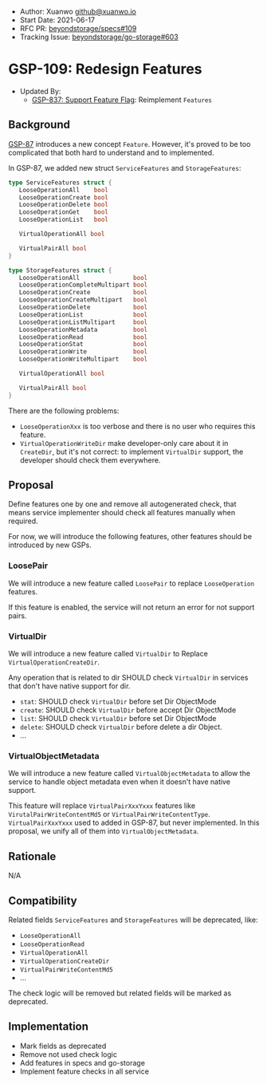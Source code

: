 - Author: Xuanwo <github@xuanwo.io>
- Start Date: 2021-06-17
- RFC PR: [beyondstorage/specs#109](https://github.com/beyondstorage/specs/issues/109)
- Tracking Issue: [beyondstorage/go-storage#603](https://git.fastonetech.com/fastone/go-storage/issues/603)

# GSP-109: Redesign Features

- Updated By:
    - [GSP-837: Support Feature Flag](./837-support-feature-flag.md): Reimplement `Features`

## Background

[GSP-87](https://github.com/beyondstorage/specs/pull/87) introduces a new concept `Feature`. However, it's proved to be too complicated that both hard to understand and to implemented.

In GSP-87, we added new struct `ServiceFeatures` and `StorageFeatures`:

```go
type ServiceFeatures struct {
   LooseOperationAll    bool
   LooseOperationCreate bool
   LooseOperationDelete bool
   LooseOperationGet    bool
   LooseOperationList   bool

   VirtualOperationAll bool

   VirtualPairAll bool
}

type StorageFeatures struct {
   LooseOperationAll               bool
   LooseOperationCompleteMultipart bool
   LooseOperationCreate            bool
   LooseOperationCreateMultipart   bool
   LooseOperationDelete            bool
   LooseOperationList              bool
   LooseOperationListMultipart     bool
   LooseOperationMetadata          bool
   LooseOperationRead              bool
   LooseOperationStat              bool
   LooseOperationWrite             bool
   LooseOperationWriteMultipart    bool

   VirtualOperationAll bool

   VirtualPairAll bool
}
```

There are the following problems:

- `LooseOperationXxx` is too verbose and there is no user who requires this feature.
- `VirtualOperationWriteDir` make developer-only care about it in `CreateDir`, but it's not correct: to implement `VirtualDir` support, the developer should check them everywhere.

## Proposal

Define features one by one and remove all autogenerated check, that means service implementer should check all features manually when required.

For now, we will introduce the following features, other features should be introduced by new GSPs.

### LoosePair

We will introduce a new feature called `LoosePair` to replace `LooseOperation` features.

If this feature is enabled, the service will not return an error for not support pairs.

### VirtualDir

We will introduce a new feature called `VirtualDir` to Replace `VirtualOperationCreateDir`.

Any operation that is related to dir SHOULD check `VirtualDir` in services that don't have native support for dir.

- `stat`: SHOULD check `VirtualDir` before set Dir ObjectMode
- `create`: SHOULD check `VirtualDir` before accept Dir ObjectMode
- `list`: SHOULD check `VirtualDir` before set Dir ObjectMode
- `delete`: SHOULD check `VirtualDir` before delete a dir Object.
- ...

### VirtualObjectMetadata

We will introduce a new feature called `VirtualObjectMetadata` to allow the service to handle object metadata even when it doesn't have native support.

This feature will replace `VirtualPairXxxYxxx` features like `VirutalPairWriteContentMd5` or `VirtualPairWriteContentType`. `VirtualPairXxxYxxx` used to added in GSP-87, but never implemented. In this proposal, we unify all of them into `VirtualObjectMetadata`.

## Rationale

N/A

## Compatibility

Related fields `ServiceFeatures` and `StorageFeatures` will be deprecated, like:

- `LooseOperationAll`
- `LooseOperationRead`
- `VirtualOperationAll`
- `VirtualOperationCreateDir`
- `VirtualPairWriteContentMd5`
- ...

The check logic will be removed but related fields will be marked as deprecated.

## Implementation

- Mark fields as deprecated
- Remove not used check logic
- Add features in specs and go-storage
- Implement feature checks in all service
